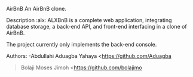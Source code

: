AirBnB
An AirBnB clone.

Description :alx:
ALXBnB is a complete web application, integrating database storage, a back-end API, and front-end interfacing in a clone of AirBnB.

The project currently only implements the back-end console.

Authors:
-Abdullahi Aduagba Yahaya <https://github.com/Aduagba

>Bolaji Moses Jimoh <https://github.com/bolajimo
